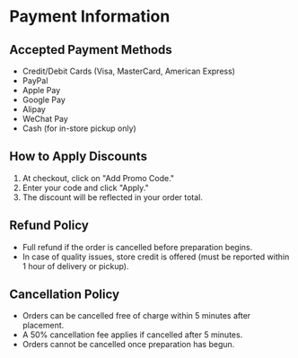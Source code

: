 # Payment Information

## Accepted Payment Methods
- Credit/Debit Cards (Visa, MasterCard, American Express)
- PayPal
- Apple Pay
- Google Pay
- Alipay
- WeChat Pay
- Cash (for in-store pickup only)

## How to Apply Discounts
1. At checkout, click on "Add Promo Code."
2. Enter your code and click "Apply."
3. The discount will be reflected in your order total.

## Refund Policy
- Full refund if the order is cancelled before preparation begins.
- In case of quality issues, store credit is offered (must be reported within 1 hour of delivery or pickup).

## Cancellation Policy
- Orders can be cancelled free of charge within 5 minutes after placement.
- A 50% cancellation fee applies if cancelled after 5 minutes.
- Orders cannot be cancelled once preparation has begun.
